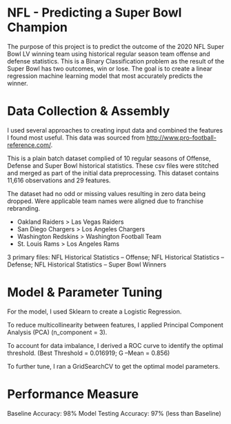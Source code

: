 # NFL - Predicting a Super Bowl Champion

The purpose of this project is to predict the outcome of the 2020 NFL Super Bowl LV winning team using historical regular season team offense and defense statistics. This is a Binary Classification problem as the result of the Super Bowl has two outcomes, win or lose. The goal is to create a linear regression machine learning model that most accurately predicts the winner. 

# Data Collection & Assembly 

I used several approaches to creating input data and combined the features I found most useful. This data was sourced from http://www.pro-football-reference.com/. 

This is a plain batch dataset complied of 10 regular seasons of Offense, Defense and Super Bowl historical statistics. These csv files were stitched and merged as part of the initial data preprocessing. This dataset contains 11,616 observations and 29 features. 

The dataset had no odd or missing values resulting in zero data being dropped. Were applicable team names were aligned due to franchise rebranding. 

- Oakland Raiders > Las Vegas Raiders
- San Diego Chargers > Los Angeles Chargers
- Washington Redskins > Washington Football Team
- St. Louis Rams > Los Angeles Rams

3 primary files: NFL Historical Statistics – Offense; NFL Historical Statistics – Defense; NFL Historical Statistics – Super Bowl Winners

# Model & Parameter Tuning

For the model, I used Sklearn to create a Logistic Regression. 

To reduce multicollinearity between features, I applied Principal Component Analysis (PCA) (n_component = 3).

To account for data imbalance, I derived a ROC curve to identify the optimal threshold. (Best Threshold = 0.016919; G –Mean = 0.856)

To further tune, I ran a GridSearchCV to get the optimal model parameters. 

# Performance Measure 

Baseline Accuracy: 98%
Model Testing Accuracy: 97% (less than Baseline)

